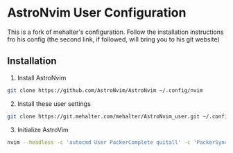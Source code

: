 # AstroNvim User Configuration

This is a fork of mehalter's configuration. Follow the installation instructions fro his config 
(the second link, if followed, will bring you to his git website)

## Installation

1. Install AstroNvim

```sh
git clone https://github.com/AstroNvim/AstroNvim ~/.config/nvim
```

2. Install these user settings

```sh
git clone https://git.mehalter.com/mehalter/AstroNvim_user.git ~/.config/nvim/lua/user
```

3. Initialize AstroVim

```sh
nvim --headless -c 'autocmd User PackerComplete quitall' -c 'PackerSync'
```
